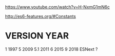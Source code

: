 

https://www.youtube.com/watch?v=H-NxmG1mN6c


http://es6-features.org/#Constants



VERSION   		YEAR
=======================
1				1997
5				2009
5.1				2011
6 				2015
9 				2018
ESNext			?